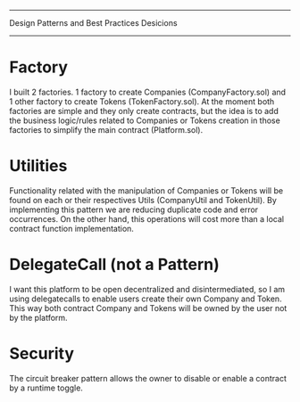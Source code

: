 ********************************************
Design Patterns and Best Practices Desicions 
********************************************


Factory
=======
I built 2 factories. 1 factory to create Companies (CompanyFactory.sol) and 1 
other factory to create Tokens (TokenFactory.sol). At the moment both factories
are simple and they only create contracts, but the idea is to add the business 
logic/rules related to Companies or Tokens creation in those factories to 
simplify the main contract (Platform.sol).


Utilities
=========
Functionality related with the manipulation of Companies or Tokens will be found
on each or their respectives Utils (CompanyUtil and TokenUtil). By implementing 
this pattern we are reducing duplicate code and error occurrences. On the other
hand, this operations will cost more than a local contract function implementation. 


DelegateCall (not a Pattern)
============
I want this platform to be open decentralized and disintermediated, so I am 
using delegatecalls to enable users create their own Company and Token. This 
way both contract Company and Tokens will be owned by the user not by the platform.


Security
========
The circuit breaker pattern allows the owner to disable or enable a contract by
a runtime toggle.


